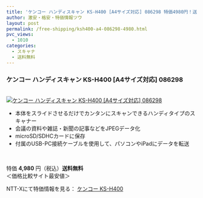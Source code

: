 ```yaml
---
title: 'ケンコー ハンディスキャン KS-H400 [A4サイズ対応] 086298 特価4980円！送料無料！'
author: 激安・格安・特価情報ツウ
layout: post
permalink: /free-shipping/ksh400-a4-086298-4980.html
pvc_views:
  - 1010
categories:
  - スキャナ
  - 送料無料
---
```

### ケンコー ハンディスキャン KS-H400 [A4サイズ対応] 086298

<div class="img-bg2 img_L">
  <a href="http://px.a8.net/svt/ejp?a8mat=ZYP6S+8IMA3E+S1Q+BWGDT&#038;a8ejpredirect=http://nttxstore.jp/_II_KE13613334" ><br /> <img border="0" alt="ケンコー ハンディスキャン KS-H400 [A4サイズ対応] 086298" src="http://i2.wp.com/image.nttxstore.jp/l2_images/K/KE/KE13613334.jpg?w=120" px" data-recalc-dims="1" /></a>
</div>

<!--more-->

  * 本体をスライドさせるだけでカンタンにスキャンできるハンディタイプのスキャナー
  * 会議の資料や雑誌・新聞の記事などをJPEGデータ化
  * microSD/SDHCカードに保存
  * 付属のUSB-PC接続ケーブルを使用して、パソコンやiPadにデータを転送

<br clear="all" />

特価 <span class="tokka-price"><strong>4,980</strong></span> 円（税込）**送料無料**  
＜価格比較サイト最安値＞

NTT-Xにて特価情報を見る： <span class="fs150p"><a href="http://px.a8.net/svt/ejp?a8mat=ZYP6S+8IMA3E+S1Q+BWGDT&#038;a8ejpredirect=http://nttxstore.jp/_II_KE13613334" >ケンコー KS-H400</a></span>